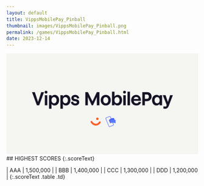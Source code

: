 ```yaml
---
layout: default
title: VippsMobilePay_Pinball
thumbnail: images/VippsMobilePay_Pinball.png
permalink: /games/VippsMobilePay_Pinball.html
date: 2023-12-14
---
```


<img src="../images/VippsMobilePay_Pinball.png" class="gameThumbnail img-fluid mx-auto align-middle">
## HIGHEST SCORES
{:.scoreText}

| AAA | 1,500,000 | 
| BBB | 1,400,000 | 
| CCC | 1,300,000 | 
| DDD | 1,200,000 | 
{:.scoreText .table .td}
